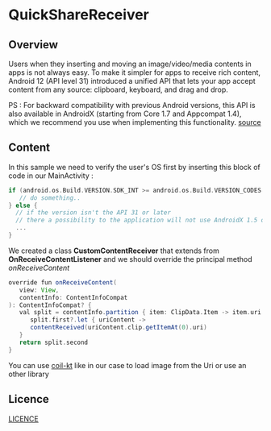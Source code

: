 # QuickShareReceiver

## Overview
Users when they inserting and moving an image/video/media contents in apps is not always easy. To make it simpler for apps to receive rich content, Android 12 (API level 31) introduced a unified API that lets your app accept content from any source: clipboard, keyboard, and drag and drop.

PS : For backward compatibility with previous Android versions, this API is also available in AndroidX (starting from Core 1.7 and Appcompat 1.4), which we recommend you use when implementing this functionality. [source](https://developer.android.com/guide/topics/input/receive-rich-content) 

## Content
In this sample we need to verify the user's OS first by inserting this block of code in our MainActivity :
```groovy
if (android.os.Build.VERSION.SDK_INT >= android.os.Build.VERSION_CODES.S) {
   // do something..
} else {
  // if the version isn't the API 31 or later
  // there a possibility to the application will not use AndroidX 1.5 or later
  ...
}
```

We created a class <b>CustomContentReceiver</b> that extends from <b>OnReceiveContentListener</b> and we should override the principal method <i>onReceiveContent</i>

```groovy
override fun onReceiveContent(
   view: View,
   contentInfo: ContentInfoCompat
): ContentInfoCompat? {
   val split = contentInfo.partition { item: ClipData.Item -> item.uri != null }
      split.first?.let { uriContent ->
      contentReceived(uriContent.clip.getItemAt(0).uri)
   }
   return split.second
}
```

You can use [coil-kt](https://github.com/coil-kt/coil) like in our case to load image from the Uri or use an other library

## Licence

[LICENCE](https://github.com/tahajadid/QuickShareReceiver/blob/main/LICENSE)

